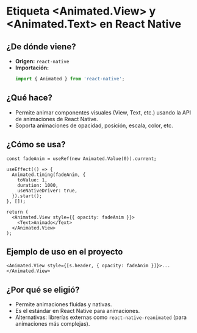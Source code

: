 # Etiqueta <Animated.View> y <Animated.Text> en React Native

## ¿De dónde viene?
- **Origen:** `react-native`
- **Importación:**
  ```typescript
  import { Animated } from 'react-native';
  ```

## ¿Qué hace?
- Permite animar componentes visuales (View, Text, etc.) usando la API de animaciones de React Native.
- Soporta animaciones de opacidad, posición, escala, color, etc.

## ¿Cómo se usa?
```tsx
const fadeAnim = useRef(new Animated.Value(0)).current;

useEffect(() => {
  Animated.timing(fadeAnim, {
    toValue: 1,
    duration: 1000,
    useNativeDriver: true,
  }).start();
}, []);

return (
  <Animated.View style={{ opacity: fadeAnim }}>
    <Text>Animado</Text>
  </Animated.View>
);
```

## Ejemplo de uso en el proyecto
```tsx
<Animated.View style={[s.header, { opacity: fadeAnim }]}>...</Animated.View>
```

## ¿Por qué se eligió?
- Permite animaciones fluidas y nativas.
- Es el estándar en React Native para animaciones.
- Alternativas: librerías externas como `react-native-reanimated` (para animaciones más complejas). 